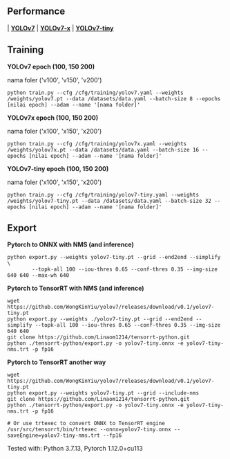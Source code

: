 ## Performance 
| [**YOLOv7**](https://github.com/WongKinYiu/yolov7/releases/download/v0.1/yolov7.pt)
| [**YOLOv7-x**](https://github.com/WongKinYiu/yolov7/releases/download/v0.1/yolov7x.pt)
| [**YOLOv7-tiny**](https://github.com/WongKinYiu/yolov7/releases/download/v0.1/yolov7-tiny.pt)

## Training

**YOLOv7 epoch (100, 150 200)** 

<p>nama foler ('v100', 'v150', 'v200')</p>

```shell
python train.py --cfg /cfg/training/yolov7.yaml --weights /weights/yolov7.pt --data /datasets/data.yaml --batch-size 8 --epochs [nilai epoch] --adam --name '[nama folder]'
```

**YOLOv7x epoch (100, 150 200)** 

<p>nama foler ('x100', 'x150', 'x200')</p>

```shell
python train.py --cfg /cfg/training/yolov7x.yaml --weights /weights/yolov7x.pt --data /datasets/data.yaml --batch-size 16 --epochs [nilai epoch] --adam --name '[nama folder]'
```

**YOLOv7-tiny epoch (100, 150 200)** 

<p>nama foler ('x100', 'x150', 'x200')</p>

```shell
python train.py --cfg /cfg/training/yolov7-tiny.yaml --weights /weights/yolov7-tiny.pt --data /datasets/data.yaml --batch-size 32 --epochs [nilai epoch] --adam --name '[nama folder]'
```

## Export
**Pytorch to ONNX with NMS (and inference)** 
```shell
python export.py --weights yolov7-tiny.pt --grid --end2end --simplify \
        --topk-all 100 --iou-thres 0.65 --conf-thres 0.35 --img-size 640 640 --max-wh 640
```

**Pytorch to TensorRT with NMS (and inference)** 
```shell
wget https://github.com/WongKinYiu/yolov7/releases/download/v0.1/yolov7-tiny.pt
python export.py --weights ./yolov7-tiny.pt --grid --end2end --simplify --topk-all 100 --iou-thres 0.65 --conf-thres 0.35 --img-size 640 640
git clone https://github.com/Linaom1214/tensorrt-python.git
python ./tensorrt-python/export.py -o yolov7-tiny.onnx -e yolov7-tiny-nms.trt -p fp16
```

**Pytorch to TensorRT another way**
```shell
wget https://github.com/WongKinYiu/yolov7/releases/download/v0.1/yolov7-tiny.pt
python export.py --weights yolov7-tiny.pt --grid --include-nms
git clone https://github.com/Linaom1214/tensorrt-python.git
python ./tensorrt-python/export.py -o yolov7-tiny.onnx -e yolov7-tiny-nms.trt -p fp16

# Or use trtexec to convert ONNX to TensorRT engine
/usr/src/tensorrt/bin/trtexec --onnx=yolov7-tiny.onnx --saveEngine=yolov7-tiny-nms.trt --fp16
```

Tested with: Python 3.7.13, Pytorch 1.12.0+cu113
